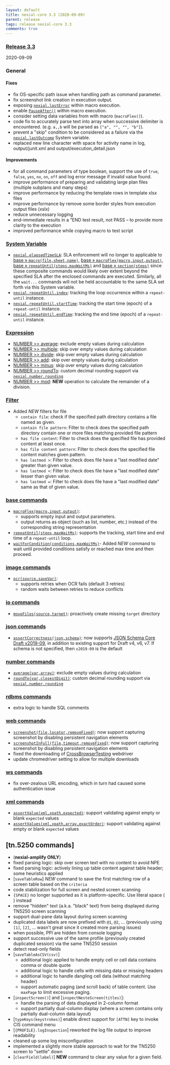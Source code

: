 ```yaml
---
layout: default
title: nexial-core 3.3 (2020-09-09)
parent: release
tags: release nexial-core 3.3
comments: true
---
```


### <a href="https://github.com/nexiality/nexial-core/releases/tag/nexial-core-v3.3_0944" class="external-link" target="_nexial_link">Release 3.3</a>
2020-09-09


### General
#### Fixes
- fix OS-specific path issue when handling path as command parameter.
- fix screenshot link creation in execution output.
- exposing [`nexial.lastError`](../systemvars/index#nexial.lastError) within macro execution.
- enable [`PauseAfter()`](../flowcontrols/index#pausebefore--pauseafter) within macro execution.
- consider setting data variables from with macro (`macroFlex()`).
- code fix to accurately parse text into array when successive delimiter is encountered. 
  (e.g. `a,,b` will be parsed as `["a", "", "", "b"]`).
- prevent a "skip" condition to be considered as a failure via the 
  [`nexial.lastOutcome`](../systemvars/index#nexial.lastOutcome) System variable.
- replaced new line character with space for activity name in log, output/junit.xml and output/execution_detail.json
#### Improvements
- for all command parameters of type boolean, support the use of `true`, `false`, `yes`, `no`, `on`, `off` and 
  log error message if invalid value found.
- improve performance of preparing and validating large plan files (multiple subplans and many steps)
- improve performance by reducing the template rows in template xlsx files
- improve performance by remove some border styles from execution output files (xslx)
- reduce unnecessary logging
- end-immediate results in a “END test result, not PASS – to provide more clarity to the execution
- improved performance while copying macro to test script


### [System Variable](../systemvars)
- [`nexial.elapsedTimeSLA`](../systemvars/index#nexial.elapsedTimeSLA): SLA enforcement will no longer to applicable to
  [base &raquo; `macro(file,sheet,name)`](../commands/base/macro(file,sheet,name)), 
  [base &raquo; `macroFlex(macro,input,output)`](../commands/base/macroFlex(macro,input,output)), 
  [base &raquo; `repeatUntil(steps,maxWaitMs)`](../commands/base/repeatUntil(steps,maxWaitMs)) and 
  [base &raquo; `section(steps)`](../commands/base/section(steps)) since these composite commands would likely over
  extent beyond the specified SLA after the enclosed commands are executed. Similarly, all the `wait...` commands will
  not be held accountable to the same SLA set forth via this System variable.
- [`nexial.repeatUntil.index`](../systemvars/index#nexial.repeatUntil.index): tracking the loop occurrence within a 
  `repeat-until` instance.
- [`nexial.repeatUntil.startTime`](../systemvars/index#nexial.repeatUntil.startTime): tracking the start time (epoch) 
  of a `repeat-until` instance.
- [`nexial.repeatUntil.endTime`](../systemvars/index#nexial.repeatUntil.endTime): tracking the end time (epoch) of a 
  `repeat-until` instance.


### [Expression](../expressions)
- [NUMBER >> average](../expressions/NUMBERexpression#average): exclude empty values during calculation
- [NUMBER >> multiple](../expressions/NUMBERexpression#multiplynumbers): skip over empty values during calculation
- [NUMBER >> divide](../expressions/NUMBERexpression#dividenumbers): skip over empty values during calculation
- [NUMBER >> add](../expressions/NUMBERexpression#addnumbers): skip over empty values during calculation
- [NUMBER >> minus](../expressions/NUMBERexpression#minusnumbers): skip over empty values during calculation
- [NUMBER >> roundTo](../expressions/NUMBERexpression#roundtoclosestdigit): custom decimal rounding support via 
  [`nexial.number.rounding`](../systemvars/index#nexial.number.rounding)
- [NUMBER >> mod](../expressions/NUMBERexpression#moddivisor): **NEW** operation to calculate the remainder of a division.


### [Filter](../flowcontrols/filter)
- Added *NEW* filters for file
  - `contain file`: check if the specified path directory contains a file named as given.
  - `contain file pattern`:  Filter to check does the specified path directory contain one or more files matching provided file pattern
  - `has file content`: Filter to check does the specified file has provided content at least once.
  - `has file content pattern`: Filter to check does the specified file content matches given pattern.
  - `has lastmod >`: Filter to check does file have a "last modified date" greater than given value.
  - `has lastmod <`: Filter to check does file have a "last modified date" lesser than given value.
  - `has lastmod =`: Filter to check does file have a "last modified date" same as that of given value.


### [base commands](../commands/base)
- [`macroFlex(macro,input,output)`](../commands/base/macroFlex(macro,input,output)): 
  - supports empty input and output parameters.
  - output returns as object (such as list, number, etc.) instead of the corresponding string representation
- [`repeatUntil(steps,maxWaitMs)`](../commands/base/repeatUntil(steps,maxWaitMs)): supports the tracking, start time 
  and end time of a `repeat-until` loop.
- [`waitForCondition(conditions,maxWaitMs)`](../commands/base/waitForCondition(conditions,maxWaitMs))- Added *NEW* 
 command to wait until provided conditions satisfy or reached max time and then proceed.


### [image commands](../commands/image)
- [`ocr(source,saveVar)`](../commands/image/ocr(source,saveVar)): 
  - supports retries when OCR fails (default 3 retries)
  - random waits between retries to reduce conflicts


### [io commands](../commands/io)
- [`moveFiles(source,target)`](../commands/io/moveFiles(source,target)): proactively create missing `target` directory


### [json commands](../commands/json)
- [`assertCorrectness(json,schema)`](../commands/json/assertCorrectness(json,schema)): now supports 
  [JSON Schema Core Draft v2019-09](http://json-schema.org/draft/2019-09/json-schema-core.html), in addition to 
  existing support for Draft v4, v6, v7. If schema is not specified, then `v2019-09` is the default


### [number commands](../commands/number)
- [`average(var,array)`](../commands/number/average(var,array)): exclude empty values during calculation
- [`roundTo(var,closestDigit)`](../commands/number/roundTo(var,closestDigit)): custom decimal rounding support via 
  [`nexial.number.rounding`](../systemvars/index#nexial.number.rounding)


### [rdbms commands](../commands/rdbms)
- extra logic to handle SQL comments


### [web commands](../commands/web)
- [`screenshot(file,locator,removeFixed)`](../commands/web/screenshot(file,locator,removeFixed)): now support capturing
  screenshot by disabling persistent navigation elements
- [`screenshotInFull(file,timeout,removeFixed)`](../commands/web/screenshotInFull(file,timeout,removeFixed)): now 
  support capturing screenshot by disabling persistent navigation elements
- fixed the downloading of [CrossBrowserTesting](https://crossbrowsertesting.com/) webdriver
- update chromedriver setting to allow for multiple downloads


### [ws commands](../commands/ws)
- fix over-zealous URL encoding, which in turn had caused some authentication issue


### [xml commands](../commands/xml)
- [`assertValue(xml,xpath,expected)`](../commands/xml/assertValue(xml,xpath,expected)): support validating against 
  empty or blank `expected` values
- [`assertValues(xml,xpath,array,exactOrder)`](../commands/xml/assertValues(xml,xpath,array,exactOrder)): support 
  validating against empty or blank `expected` values


## [tn.5250 commands]
- (**nexial-amplify ONLY**)
- fixed parsing logic: skip over screen text with no content to avoid NPE
- fixed parsing logic: actively lining up table content against table header; some heuristics applied
- [`saveTableRow`] *NEW* command to save the first matching row of a screen table based on the `criteria`
- code stabilization for full screen and nested screen scanning
- `{SPACE}` no longer supported as it is platform-specific. Use literal space (` `) instead
- remove "hidden" text (a.k.a. "black" text) from being displayed during TN5250 screen scanning
- support dual-pane data layout during screen scanning
- duplicated data labels are now prefixed with `@1`, `@2`, ... (previously using `[1]`, `[2]`, ... wasn't great since 
  it created more parsing issues)
- when possible, PPI are hidden from console logging
- support successive use of the same profile (previously created duplicated session) via the same TN5250 session
- detect read-only fields
- [`saveTableAsCSV(csv)`] 
  - additional logic applied to handle empty cell or cell data contains comma or double quote
  - additional logic to handle cells with missing data or missing headers
  - additional logic to handle dangling cell data (without matching header)
  - support automatic paging (and scroll back) of table content. Use `maxPage` to limit excessive paging.
- [`inspectScreen()`] and [`inspectNesteScreen(titles)`]: 
  - handle the parsing of data displayed in 2-column format
  - support partially dual-column display (where a screen contains only partially dual-column data layout)
- [`typeKeys(keystrokes)`] enable direct support for `[ATTN]` key to invoke CIS command menu
- [`{PROFILE}.logInspection`] reworked the log file output to improve readability
- cleaned up some log misconfiguration
- implemented a slightly more stable approach to wait for the TN5250 screen to "settle" down
- [`clearField(label)`] **NEW** command to clear any value for a given field.